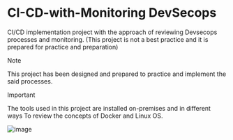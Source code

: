 # CI-CD-with-Monitoring DevSecops
CI/CD implementation project with the approach of reviewing Devsecops processes and monitoring. (This project is not a best practice and it is prepared for practice and preparation)

> [!NOTE]
> This project has been designed and prepared to practice and implement the said processes.

> [!IMPORTANT]
> The tools used in this project are installed on-premises and in different ways
To review the concepts of Docker and Linux OS.






![image](https://github.com/imanabr77/CI-CD-with-Monitoring-DevSecops/assets/92488673/94490580-6a41-4b39-b312-14a08c4fa114)
